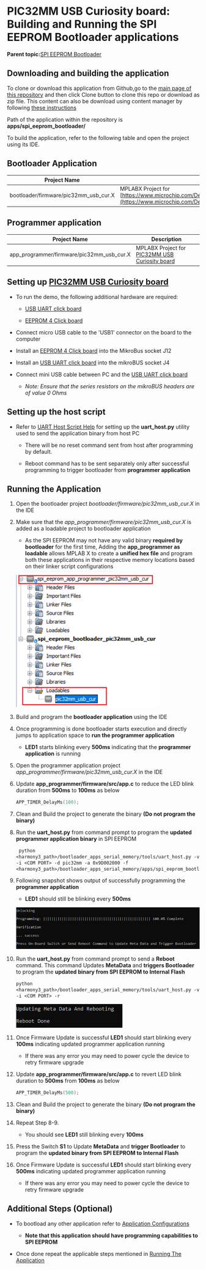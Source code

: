 # PIC32MM USB Curiosity board: Building and Running the SPI EEPROM Bootloader applications

**Parent topic:**[SPI EEPROM Bootloader](GUID-64955939-41DC-4647-AD55-6298C9669EF7.md)

## Downloading and building the application

To clone or download this application from Github,go to the [main page of this repository](https://github.com/Microchip-MPLAB-Harmony/bootloader_apps_serial_memory) and then click Clone button to clone this repo or download as zip file. This content can also be download using content manager by following [these instructions](https://github.com/Microchip-MPLAB-Harmony/contentmanager/wiki)

Path of the application within the repository is **apps/spi\_eeprom\_bootloader/**

To build the application, refer to the following table and open the project using its IDE.

## Bootloader Application

|Project Name|Description|
|------------|-----------|
|bootloader/firmware/pic32mm\_usb\_cur.X|MPLABX Project for [https://www.microchip.com/DevelopmentTools/ProductDetails/DM320107](https://www.microchip.com/DevelopmentTools/ProductDetails/DM320107)|

## Programmer application

|Project Name|Description|
|------------|-----------|
|app\_programmer/firmware/pic32mm\_usb\_cur.X|MPLABX Project for [PIC32MM USB Curiosity board](https://www.microchip.com/DevelopmentTools/ProductDetails/DM320107)|

## Setting up [PIC32MM USB Curiosity board](https://www.microchip.com/DevelopmentTools/ProductDetails/DM320107)

-   To run the demo, the following additional hardware are required:

    -   [USB UART click board](https://www.mikroe.com/usb-uart-click)

    -   [EEPROM 4 Click board](https://www.mikroe.com/eeprom-4-click)

-   Connect micro USB cable to the 'USB1' connector on the board to the computer

-   Install an [EEPROM 4 Click board](https://www.mikroe.com/eeprom-4-click) into the MikroBus socket J12

-   Install an [USB UART click board](https://www.mikroe.com/usb-uart-click) into the mikroBUS socket J4

-   Connect mini USB cable between PC and the [USB UART click board](https://www.mikroe.com/usb-uart-click)

    -   *Note: Ensure that the series resistors on the mikroBUS headers are of value 0 Ohms*


## Setting up the host script

-   Refer to [UART Host Script Help](GUID-68689A7C-FEE2-4993-A6B4-0F4C71163040.md) for setting up the **uart\_host.py** utility used to send the application binary from host PC

    -   There will be no reset command sent from host after programming by default.

    -   Reboot command has to be sent separately only after successful programming to trigger bootloader from **programmer application**


## Running the Application

1.  Open the bootloader project *bootloader/firmware/pic32mm\_usb\_cur.X* in the IDE

2.  Make sure that the *app\_programmer/firmware/pic32mm\_usb\_cur.X* is added as a loadable project to bootloader application

    -   As the SPI EEPROM may not have any valid binary **required by bootloader** for the first time, Adding the **app\_programmer as loadable** allows MPLAB X to create a **unified hex file** and program both these applications in their respective memory locations based on their linker script configurations

    ![mplab_loadable_pic32mm_usb_curiosity](GUID-39438326-8DE2-4C4C-9E32-89FC05E61D3D-low.png)

3.  Build and program the **bootloader application** using the IDE

4.  Once programming is done bootloader starts execution and directly jumps to application space to **run the programmer application**

    -   **LED1** starts blinking every **500ms** indicating that the **programmer application** is running

5.  Open the programmer application project *app\_programmer/firmware/pic32mm\_usb\_cur.X* in the IDE

6.  Update **app\_programmer/firmware/src/app.c** to reduce the LED blink duration from **500ms** to **100ms** as below

    ```c
    APP_TIMER_DelayMs(100);
    ```

7.  Clean and Build the project to generate the binary **\(Do not program the binary\)**

8.  Run the **uart\_host.py** from command prompt to program the **updated programmer application binary** in SPI EEPROM

    ```
     python <harmony3_path>/bootloader_apps_serial_memory/tools/uart_host.py -v -i <COM PORT> -d pic32mm -a 0x9D002000 -f <harmony3_path>/bootloader_apps_serial_memory/apps/spi_eeprom_bootloader/app_programmer/firmware/pic32mm_usb_cur.X/dist/pic32mm_usb_cur/production/pic32mm_usb_cur.X.production.bin
    ```

9.  Following snapshot shows output of successfully programming the **programmer application**

    -   **LED1** should still be blinking every **500ms**

    ![uart_host_output_program](GUID-A9E2EECF-E1C3-4C52-8AF2-40DA9CA0B149-low.png)

10. Run the **uart\_host.py** from command prompt to send a **Reboot** command. This command Updates **MetaData** and **triggers Bootloader** to program the **updated binary from SPI EEPROM to Internal Flash**

    ```
    python <harmony3_path>/bootloader_apps_serial_memory/tools/uart_host.py -v -i <COM PORT> -r
    ```

    ![uart_host_output_reboot](GUID-AFAD1DA9-5F7C-4E7A-8878-DE4B72BC81DD-low.png)

11. Once Firmware Update is successful **LED1** should start blinking every **100ms** indicating updated programmer application running

    -   If there was any error you may need to power cycle the device to retry firmware upgrade

12. Update **app\_programmer/firmware/src/app.c** to revert LED blink duration to **500ms** from **100ms** as below

    ```c
    APP_TIMER_DelayMs(500);
    ```

13. Clean and Build the project to generate the binary **\(Do not program the binary\)**

14. Repeat Step 8-9.

    -   You should see **LED1** still blinking every **100ms**

15. Press the Switch **S1** to Update **MetaData** and **trigger Bootloader** to program the **updated binary from SPI EEPROM to Internal Flash**

16. Once Firmware Update is successful **LED1** should start blinking every **500ms** indicating updated programmer application running

    -   If there was any error you may need to power cycle the device to retry firmware upgrade


## Additional Steps \(Optional\)

-   To bootload any other application refer to [Application Configurations](GUID-ACA78B67-6A7C-4862-9C34-7A1270D69837.md)

    -   **Note that this application should have programming capabilities to SPI EEPROM**

-   Once done repeat the applicable steps mentioned in [Running The Application](#running-the-application)


